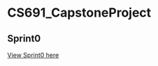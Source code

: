 # CS691_CapstoneProject
## Sprint0
[View Sprint0 here](https://github.com/lialazyoaf/CS691_CapstoneProject/blob/main/Sprint00.md)
